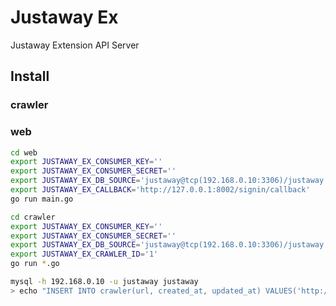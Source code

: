 Justaway Ex
=============

Justaway Extension API Server

## Install

### crawler

### web

```bash
cd web
export JUSTAWAY_EX_CONSUMER_KEY=''
export JUSTAWAY_EX_CONSUMER_SECRET=''
export JUSTAWAY_EX_DB_SOURCE='justaway@tcp(192.168.0.10:3306)/justaway'
export JUSTAWAY_EX_CALLBACK='http://127.0.0.1:8002/signin/callback'
go run main.go
```

```bash
cd crawler
export JUSTAWAY_EX_CONSUMER_KEY=''
export JUSTAWAY_EX_CONSUMER_SECRET=''
export JUSTAWAY_EX_DB_SOURCE='justaway@tcp(192.168.0.10:3306)/justaway'
export JUSTAWAY_EX_CRAWLER_ID='1'
go run *.go

mysql -h 192.168.0.10 -u justaway justaway
> echo "INSERT INTO crawler(url, created_at, updated_at) VALUES('http://127.0.0.1:8001/', UNIX_TIMESTAMP(NOW()), UNIX_TIMESTAMP(NOW()));"
```
